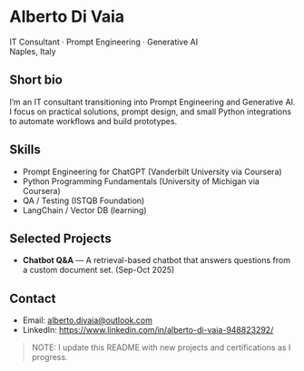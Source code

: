 # Alberto Di Vaia
IT Consultant · Prompt Engineering · Generative AI  
Naples, Italy

## **Short bio**
I’m an IT consultant transitioning into Prompt Engineering and Generative AI. I focus on practical solutions, prompt design, and small Python integrations to automate workflows and build prototypes.

## Skills
- Prompt Engineering for ChatGPT (Vanderbilt University via Coursera)
- Python Programming Fundamentals (University of Michigan via Coursera)
- QA / Testing (ISTQB Foundation)
- LangChain / Vector DB (learning)

## Selected Projects
- **Chatbot Q&A** — A retrieval-based chatbot that answers questions from a custom document set. (Sep-Oct 2025)

## Contact
- Email: alberto.divaia@outlook.com
- LinkedIn: https://www.linkedin.com/in/alberto-di-vaia-948823292/

> NOTE: I update this README with new projects and certifications as I progress.

<!--
**AlbertoDiVaia/albertodivaia** is a ✨ _special_ ✨ repository because its `README.md` (this file) appears on your GitHub profile.

Here are some ideas to get you started:

- 🔭 I’m currently working on ...
- 🌱 I’m currently learning ...
- 👯 I’m looking to collaborate on ...
- 🤔 I’m looking for help with ...
- 💬 Ask me about ...
- 📫 How to reach me: ...
- 😄 Pronouns: ...
- ⚡ Fun fact: ...
-->

